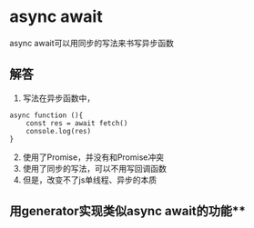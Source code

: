 # async await

async await可以用同步的写法来书写异步函数


## 解答
1. 写法在异步函数中，
```
async function (){
    const res = await fetch()
    console.log(res)
}

```

2. 使用了Promise，并没有和Promise冲突
3. 使用了同步的写法，可以不用写回调函数
4. 但是，改变不了js单线程、异步的本质


## 用generator实现类似async await的功能**

